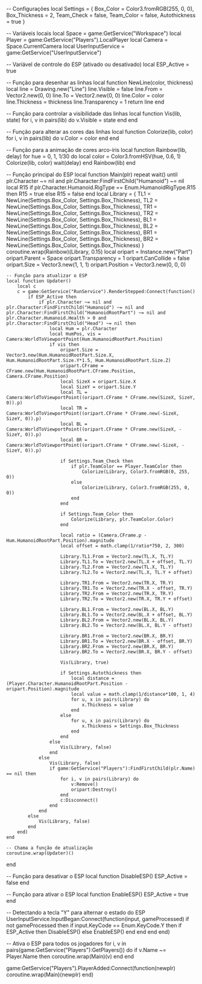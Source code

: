 -- Configurações
local Settings = {
    Box_Color = Color3.fromRGB(255, 0, 0),
    Box_Thickness = 2,
    Team_Check = false,
    Team_Color = false,
    Autothickness = true
}

-- Variáveis locais
local Space = game:GetService("Workspace")
local Player = game:GetService("Players").LocalPlayer
local Camera = Space.CurrentCamera
local UserInputService = game:GetService("UserInputService")

-- Variável de controle do ESP (ativado ou desativado)
local ESP_Active = true

-- Função para desenhar as linhas
local function NewLine(color, thickness)
    local line = Drawing.new("Line")
    line.Visible = false
    line.From = Vector2.new(0, 0)
    line.To = Vector2.new(0, 0)
    line.Color = color
    line.Thickness = thickness
    line.Transparency = 1
    return line
end

-- Função para controlar a visibilidade das linhas
local function Vis(lib, state)
    for i, v in pairs(lib) do
        v.Visible = state
    end
end

-- Função para alterar as cores das linhas
local function Colorize(lib, color)
    for i, v in pairs(lib) do
        v.Color = color
    end
end

-- Função para a animação de cores arco-íris
local function Rainbow(lib, delay)
    for hue = 0, 1, 1/30 do
        local color = Color3.fromHSV(hue, 0.6, 1)
        Colorize(lib, color)
        wait(delay)
    end
    Rainbow(lib)
end

-- Função principal do ESP
local function Main(plr)
    repeat wait() until plr.Character ~= nil and plr.Character:FindFirstChild("Humanoid") ~= nil
    local R15
    if plr.Character.Humanoid.RigType == Enum.HumanoidRigType.R15 then
        R15 = true
    else 
        R15 = false
    end
    local Library = {
        TL1 = NewLine(Settings.Box_Color, Settings.Box_Thickness),
        TL2 = NewLine(Settings.Box_Color, Settings.Box_Thickness),
        TR1 = NewLine(Settings.Box_Color, Settings.Box_Thickness),
        TR2 = NewLine(Settings.Box_Color, Settings.Box_Thickness),
        BL1 = NewLine(Settings.Box_Color, Settings.Box_Thickness),
        BL2 = NewLine(Settings.Box_Color, Settings.Box_Thickness),
        BR1 = NewLine(Settings.Box_Color, Settings.Box_Thickness),
        BR2 = NewLine(Settings.Box_Color, Settings.Box_Thickness)
    }
    coroutine.wrap(Rainbow)(Library, 0.15)
    local oripart = Instance.new("Part")
    oripart.Parent = Space
    oripart.Transparency = 1
    oripart.CanCollide = false
    oripart.Size = Vector3.new(1, 1, 1)
    oripart.Position = Vector3.new(0, 0, 0)

    -- Função para atualizar o ESP
    local function Updater()
        local c 
        c = game:GetService("RunService").RenderStepped:Connect(function()
            if ESP_Active then
                if plr.Character ~= nil and plr.Character:FindFirstChild("Humanoid") ~= nil and plr.Character:FindFirstChild("HumanoidRootPart") ~= nil and plr.Character.Humanoid.Health > 0 and plr.Character:FindFirstChild("Head") ~= nil then
                    local Hum = plr.Character
                    local HumPos, vis = Camera:WorldToViewportPoint(Hum.HumanoidRootPart.Position)
                    if vis then
                        oripart.Size = Vector3.new(Hum.HumanoidRootPart.Size.X, Hum.HumanoidRootPart.Size.Y*1.5, Hum.HumanoidRootPart.Size.Z)
                        oripart.CFrame = CFrame.new(Hum.HumanoidRootPart.CFrame.Position, Camera.CFrame.Position)
                        local SizeX = oripart.Size.X
                        local SizeY = oripart.Size.Y
                        local TL = Camera:WorldToViewportPoint((oripart.CFrame * CFrame.new(SizeX, SizeY, 0)).p)
                        local TR = Camera:WorldToViewportPoint((oripart.CFrame * CFrame.new(-SizeX, SizeY, 0)).p)
                        local BL = Camera:WorldToViewportPoint((oripart.CFrame * CFrame.new(SizeX, -SizeY, 0)).p)
                        local BR = Camera:WorldToViewportPoint((oripart.CFrame * CFrame.new(-SizeX, -SizeY, 0)).p)

                        if Settings.Team_Check then
                            if plr.TeamColor == Player.TeamColor then
                                Colorize(Library, Color3.fromRGB(0, 255, 0))
                            else 
                                Colorize(Library, Color3.fromRGB(255, 0, 0))
                            end
                        end

                        if Settings.Team_Color then
                            Colorize(Library, plr.TeamColor.Color)
                        end

                        local ratio = (Camera.CFrame.p - Hum.HumanoidRootPart.Position).magnitude
                        local offset = math.clamp(1/ratio*750, 2, 300)

                        Library.TL1.From = Vector2.new(TL.X, TL.Y)
                        Library.TL1.To = Vector2.new(TL.X + offset, TL.Y)
                        Library.TL2.From = Vector2.new(TL.X, TL.Y)
                        Library.TL2.To = Vector2.new(TL.X, TL.Y + offset)

                        Library.TR1.From = Vector2.new(TR.X, TR.Y)
                        Library.TR1.To = Vector2.new(TR.X - offset, TR.Y)
                        Library.TR2.From = Vector2.new(TR.X, TR.Y)
                        Library.TR2.To = Vector2.new(TR.X, TR.Y + offset)

                        Library.BL1.From = Vector2.new(BL.X, BL.Y)
                        Library.BL1.To = Vector2.new(BL.X + offset, BL.Y)
                        Library.BL2.From = Vector2.new(BL.X, BL.Y)
                        Library.BL2.To = Vector2.new(BL.X, BL.Y - offset)

                        Library.BR1.From = Vector2.new(BR.X, BR.Y)
                        Library.BR1.To = Vector2.new(BR.X - offset, BR.Y)
                        Library.BR2.From = Vector2.new(BR.X, BR.Y)
                        Library.BR2.To = Vector2.new(BR.X, BR.Y - offset)

                        Vis(Library, true)

                        if Settings.Autothickness then
                            local distance = (Player.Character.HumanoidRootPart.Position - oripart.Position).magnitude
                            local value = math.clamp(1/distance*100, 1, 4)
                            for u, x in pairs(Library) do
                                x.Thickness = value
                            end
                        else 
                            for u, x in pairs(Library) do
                                x.Thickness = Settings.Box_Thickness
                            end
                        end
                    else 
                        Vis(Library, false)
                    end
                else 
                    Vis(Library, false)
                    if game:GetService("Players"):FindFirstChild(plr.Name) == nil then
                        for i, v in pairs(Library) do
                            v:Remove()
                            oripart:Destroy()
                        end
                        c:Disconnect()
                    end
                end
            else
                Vis(Library, false)
            end
        end)
    end

    -- Chama a função de atualização
    coroutine.wrap(Updater)()
end

-- Função para desativar o ESP
local function DisableESP()
    ESP_Active = false
end

-- Função para ativar o ESP
local function EnableESP()
    ESP_Active = true
end

-- Detectando a tecla "Y" para alternar o estado do ESP
UserInputService.InputBegan:Connect(function(input, gameProcessed)
    if not gameProcessed then
        if input.KeyCode == Enum.KeyCode.Y then
            if ESP_Active then
                DisableESP()
            else
                EnableESP()
            end
        end
    end
end)

-- Ativa o ESP para todos os jogadores
for i, v in pairs(game:GetService("Players"):GetPlayers()) do
    if v.Name ~= Player.Name then
        coroutine.wrap(Main)(v)
    end
end

game:GetService("Players").PlayerAdded:Connect(function(newplr)
    coroutine.wrap(Main)(newplr)
end)
